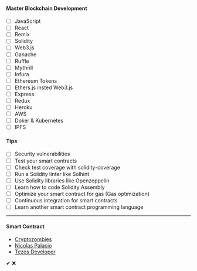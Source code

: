 #### Master Blockchain Development
- [ ] JavaScript
- [ ] React
- [ ] Remix 
- [ ] Solidity
- [ ] Web3.js 
- [ ] Ganache 
- [ ] Ruffle
- [ ] Mythrill
- [ ] Infura 
- [ ] Ethereum Tokens
- [ ] Ethers.js insted Web3.js
- [ ] Express 
- [ ] Redux 
- [ ] Heroku 
- [ ] AWS 
- [ ] Doker & Kubernetes 
- [ ] IPFS 

#### Tips
- [ ] Security vulnerabilities
- [ ] Test your smart contracts
- [ ] Check test coverage with solidity-coverage
- [ ] Run a Solidity linter like Solhint
- [ ] Use Solidity libraries like Openzeppelin
- [ ] Learn how to code Solidity Assembly
- [ ] Optimize your smart contract for gas (Gas optimization)
- [ ] Continuous integration for smart contracts
- [ ] Learn another smart contract programming language

_____
#### Smart Contract
* [Cryptozombies](https://cryptozombies.io/es/course)
* [Nicolas Palacio](https://www.youtube.com/playlist?list=PLVR6_kyVYQd7z0CeV9xcy-gf6jKrO6cTP)
* [Tezos Developer](http://academy.b9lab.com/courses)

✔
:x:
